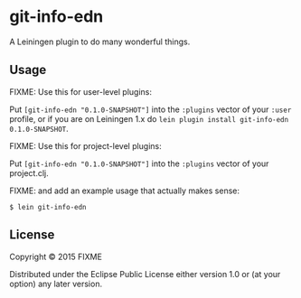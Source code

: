 # git-info-edn

A Leiningen plugin to do many wonderful things.

## Usage

FIXME: Use this for user-level plugins:

Put `[git-info-edn "0.1.0-SNAPSHOT"]` into the `:plugins` vector of your
`:user` profile, or if you are on Leiningen 1.x do `lein plugin install
git-info-edn 0.1.0-SNAPSHOT`.

FIXME: Use this for project-level plugins:

Put `[git-info-edn "0.1.0-SNAPSHOT"]` into the `:plugins` vector of your project.clj.

FIXME: and add an example usage that actually makes sense:

    $ lein git-info-edn

## License

Copyright © 2015 FIXME

Distributed under the Eclipse Public License either version 1.0 or (at
your option) any later version.
